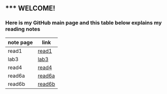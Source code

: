  ## *** WELCOME!
### Here is my GitHub main page and this table below explains my reading notes
 note page | link
 ------------ | -------------
read1  |[read1](https://haleemah-163.github.io/reading-notes/read1)
lab3  |[lab3](https://haleemah-163.github.io/reading-notes/lab3)
read4  |[read4](https://haleemah-163.github.io/reading-notes/read4)
read6a  |[read6a](https://haleemah-163.github.io/reading-notes/read6a)
read6b  |[read6b](https://haleemah-163.github.io/reading-notes/read6b)